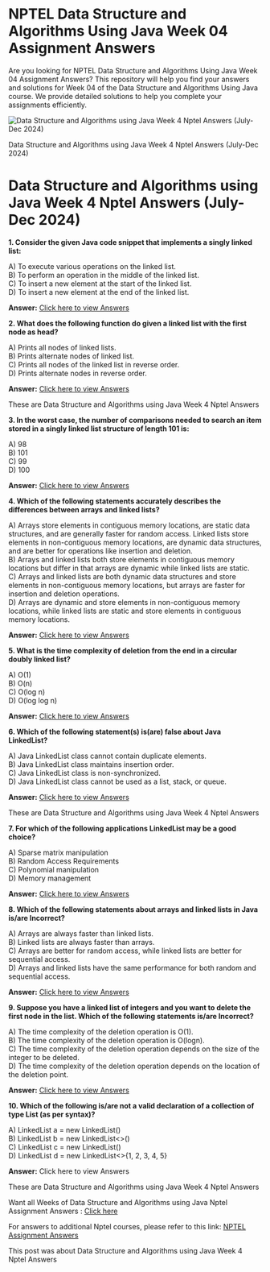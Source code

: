 # NPTEL Data Structure and Algorithms Using Java Week 04 Assignment Answers

Are you looking for NPTEL Data Structure and Algorithms Using Java Week 04 Assignment Answers? This repository will help you find your answers and solutions for Week 04 of the Data Structure and Algorithms Using Java course. We provide detailed solutions to help you complete your assignments efficiently.


![Data Structure and Algorithms using Java Week 4 Nptel Answers (July-Dec 2024)](https://miro.medium.com/v2/resize:fit:875/1*Q4Mt7HwTRuHGFEdKsu47gA.jpeg)

Data Structure and Algorithms using Java Week 4 Nptel Answers (July-Dec 2024)


# Data Structure and Algorithms using Java Week 4 Nptel Answers (July-Dec 2024)

**1. Consider the given Java code snippet that implements a singly linked list:**

A) To execute various operations on the linked list.\
B) To perform an operation in the middle of the linked list.\
C) To insert a new element at the start of the linked list.\
D) To insert a new element at the end of the linked list.

**Answer:** [Click here to view Answers](https://progiez.com/data-structure-and-algorithms-using-java-week-4-nptel)

**2. What does the following function do given a linked list with the first node as head?**

A) Prints all nodes of linked lists.\
B) Prints alternate nodes of linked list.\
C) Prints all nodes of the linked list in reverse order.\
D) Prints alternate nodes in reverse order.

**Answer:** [Click here to view Answers](https://progiez.com/data-structure-and-algorithms-using-java-week-4-nptel)

These are Data Structure and Algorithms using Java Week 4 Nptel Answers

**3. In the worst case, the number of comparisons needed to search an item stored in a singly linked list structure of length 101 is:**

A) 98\
B) 101\
C) 99\
D) 100

**Answer:** [Click here to view Answers](https://progiez.com/data-structure-and-algorithms-using-java-week-4-nptel)

**4. Which of the following statements accurately describes the differences between arrays and linked lists?**

A) Arrays store elements in contiguous memory locations, are static data structures, and are generally faster for random access. Linked lists store elements in non-contiguous memory locations, are dynamic data structures, and are better for operations like insertion and deletion.\
B) Arrays and linked lists both store elements in contiguous memory locations but differ in that arrays are dynamic while linked lists are static.\
C) Arrays and linked lists are both dynamic data structures and store elements in non-contiguous memory locations, but arrays are faster for insertion and deletion operations.\
D) Arrays are dynamic and store elements in non-contiguous memory locations, while linked lists are static and store elements in contiguous memory locations.

**Answer:** [Click here to view Answers](https://progiez.com/data-structure-and-algorithms-using-java-week-4-nptel)

**5. What is the time complexity of deletion from the end in a circular doubly linked list?**

A) O(1)\
B) O(n)\
C) O(log n)\
D) O(log log n)

**Answer:** [Click here to view Answers](https://progiez.com/data-structure-and-algorithms-using-java-week-4-nptel)

**6. Which of the following statement(s) is(are) false about Java LinkedList?**

A) Java LinkedList class cannot contain duplicate elements.\
B) Java LinkedList class maintains insertion order.\
C) Java LinkedList class is non-synchronized.\
D) Java LinkedList class cannot be used as a list, stack, or queue.

**Answer:** [Click here to view Answers](https://progiez.com/data-structure-and-algorithms-using-java-week-4-nptel)

These are Data Structure and Algorithms using Java Week 4 Nptel Answers

**7. For which of the following applications LinkedList may be a good choice?**

A) Sparse matrix manipulation\
B) Random Access Requirements\
C) Polynomial manipulation\
D) Memory management

**Answer:** [Click here to view Answers](https://progiez.com/data-structure-and-algorithms-using-java-week-4-nptel)

**8. Which of the following statements about arrays and linked lists in Java is/are Incorrect?**

A) Arrays are always faster than linked lists.\
B) Linked lists are always faster than arrays.\
C) Arrays are better for random access, while linked lists are better for sequential access.\
D) Arrays and linked lists have the same performance for both random and sequential access.

**Answer:** [Click here to view Answers](https://progiez.com/data-structure-and-algorithms-using-java-week-4-nptel)

**9. Suppose you have a linked list of integers and you want to delete the first node in the list. Which of the following statements is/are Incorrect?**

A) The time complexity of the deletion operation is O(1).\
B) The time complexity of the deletion operation is O(logn).\
C) The time complexity of the deletion operation depends on the size of the integer to be deleted.\
D) The time complexity of the deletion operation depends on the location of the deletion point.

**Answer:** [Click here to view Answers](https://progiez.com/data-structure-and-algorithms-using-java-week-4-nptel)

**10. Which of the following is/are not a valid declaration of a collection of type List (as per syntax)?**

A) LinkedList a = new LinkedList()\
B) LinkedList b = new LinkedList<>()\
C) LinkedList c = new LinkedList()\
D) LinkedList d = new LinkedList<>{1, 2, 3, 4, 5}

**Answer:** Click here to view Answers

These are Data Structure and Algorithms using Java Week 4 Nptel Answers

Want all Weeks of Data Structure and Algorithms using Java Nptel Assignment Answers : [Click here](https://progiez.com/nptel-assignment-answers/data-structure-and-algorithms-using-java)

For answers to additional Nptel courses, please refer to this link: [NPTEL Assignment Answers](https://progiez.com/nptel-assignment-answers)

This post was about Data Structure and Algorithms using Java Week 4 Nptel Answers
